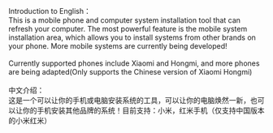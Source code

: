 Introduction to English：
<br>
This is a mobile phone and computer system installation tool that can refresh your computer. The most powerful feature is the mobile system installation area, which allows you to install systems from other brands on your phone. More mobile systems are currently being developed!
<br>
<br>
Currently supported phones include Xiaomi and Hongmi, and more phones are being adapted(Only supports the Chinese version of Xiaomi Hongmi)
<br>
<br>
中文介绍：
<br>
这是一个可以让你的手机或电脑安装系统的工具，可以让你的电脑焕然一新，也可以让你的手机安装其他品牌的系统！目前支持：小米，红米手机（仅支持中国版本的小米红米）
